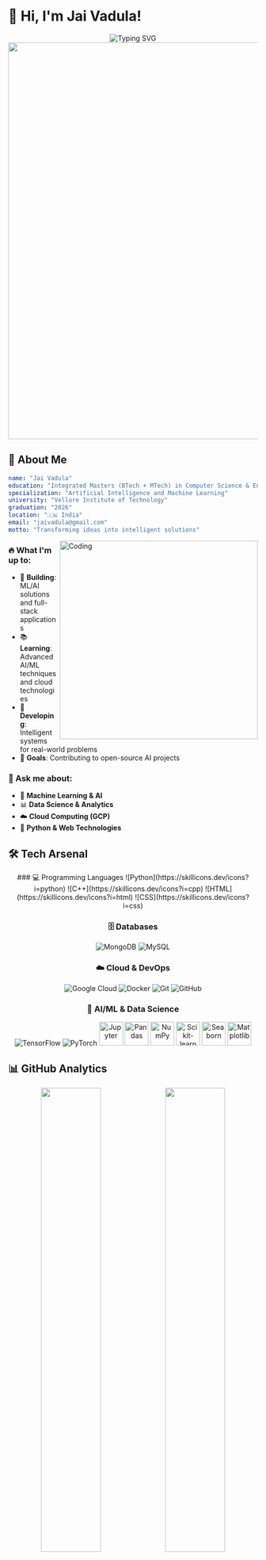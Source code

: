 # 👋 Hi, I'm Jai Vadula!

<div align="center">
  <img src="https://readme-typing-svg.herokuapp.com?font=JetBrains+Mono&size=24&duration=3000&pause=1000&color=00D9FF&center=true&vCenter=true&width=600&lines=Computer+Science+%26+Engineering+Student+🎓;AI%2FML+Enthusiast+🤖;Data+Science+Explorer+📊;Building+the+Future+🚀" alt="Typing SVG" />
</div>

<div align="center">
  <img src="https://user-images.githubusercontent.com/74038190/212284100-561aa473-3905-4a80-b561-0d28506553ee.gif" width="800">
</div>

## 🎯 About Me

```yaml
name: "Jai Vadula"
education: "Integrated Masters (BTech + MTech) in Computer Science & Engineering"
specialization: "Artificial Intelligence and Machine Learning"
university: "Vellore Institute of Technology"
graduation: "2026"
location: "🇮🇳 India"
email: "jaivadula@gmail.com"
motto: "Transforming ideas into intelligent solutions"
```

<img align="right" alt="Coding" width="400" src="https://user-images.githubusercontent.com/74038190/229223263-cf2e4b07-2615-4f87-9c38-e37600f8381a.gif">

### 🔥 What I'm up to:
- 🤖 **Building**: ML/AI solutions and full-stack applications
- 📚 **Learning**: Advanced AI/ML techniques and cloud technologies
- 🚀 **Developing**: Intelligent systems for real-world problems
- 🎯 **Goals**: Contributing to open-source AI projects

### 💬 Ask me about:
- 🤖 **Machine Learning & AI**
- 📊 **Data Science & Analytics**
- ☁️ **Cloud Computing (GCP)**
- 🐍 **Python & Web Technologies**

## 🛠️ Tech Arsenal

<div align="center">

  <div align="center">
    ### 💻 Programming Languages
    ![Python](https://skillicons.dev/icons?i=python)
    ![C++](https://skillicons.dev/icons?i=cpp)
    ![HTML](https://skillicons.dev/icons?i=html)
    ![CSS](https://skillicons.dev/icons?i=css)
  </div>
  
  ### 🗄️ Databases
  ![MongoDB](https://skillicons.dev/icons?i=mongodb)
  ![MySQL](https://skillicons.dev/icons?i=mysql)

  ### ☁️ Cloud & DevOps
  ![Google Cloud](https://skillicons.dev/icons?i=gcp)
  ![Docker](https://skillicons.dev/icons?i=docker)
  ![Git](https://skillicons.dev/icons?i=git)
  ![GitHub](https://skillicons.dev/icons?i=github)

  ### 🤖 AI/ML & Data Science
  <div align="center">
    <img src="https://skillicons.dev/icons?i=tensorflow" alt="TensorFlow" title="TensorFlow"/>
    <img src="https://skillicons.dev/icons?i=pytorch" alt="PyTorch" title="PyTorch"/>
    <img src="https://cdn.jsdelivr.net/gh/devicons/devicon@latest/icons/jupyter/jupyter-original.svg" height="48" alt="Jupyter" title="Jupyter"/>
    <img src="https://cdn.jsdelivr.net/gh/devicons/devicon@latest/icons/pandas/pandas-original.svg" height="48" alt="Pandas" title="Pandas"/>
    <img src="https://cdn.jsdelivr.net/gh/devicons/devicon@latest/icons/numpy/numpy-original.svg" height="48" alt="NumPy" title="NumPy"/>
    <img src="https://upload.wikimedia.org/wikipedia/commons/0/05/Scikit_learn_logo_small.svg" height="48" alt="Scikit-learn" title="Scikit-learn"/>
    <img src="https://seaborn.pydata.org/_images/logo-mark-lightbg.svg" height="48" alt="Seaborn" title="Seaborn"/>
    <img src="https://matplotlib.org/_static/images/documentation.svg" height="48" alt="Matplotlib" title="Matplotlib"/>
  </div>
</div>

## 📊 GitHub Analytics

<div align="center">
  <img width="49%" src="https://github-readme-stats.vercel.app/api?username=JV456&show_icons=true&theme=react&bg_color=0D1117&title_color=00D9FF&icon_color=00D9FF&text_color=FFFFFF&border_color=30363D&include_all_commits=true&count_private=true" />
  <img width="49%" src="https://github-readme-streak-stats.herokuapp.com/?user=JV456&theme=react&background=0D1117&border=30363D&stroke=00D9FF&ring=00D9FF&fire=FF6B6B&currStreakNum=FFFFFF&sideNums=FFFFFF&currStreakLabel=00D9FF&sideLabels=FFFFFF&dates=FFFFFF" />
</div>

<div align="center">
  <img width="40%" src="https://github-readme-stats.vercel.app/api/top-langs/?username=JV456&layout=compact&theme=react&bg_color=0D1117&title_color=00D9FF&text_color=FFFFFF&border_color=30363D&langs_count=8" />
</div>

## 📈 Contribution Activity

<div align="center">
  <img src="https://github-readme-activity-graph.vercel.app/graph?username=JV456&bg_color=0D1117&color=00D9FF&line=00D9FF&point=FFFFFF&area=true&hide_border=true" alt="Contribution Graph" />
</div>

## 💻 LeetCode Progress

<div align="center">

<h3 align="left">LeetCode Badges:</h3>
<img src="https://leetcode-badge-showcase.vercel.app/api?username=Jai456&theme=github-dark" alt="LeetCode Badges" />

</div>

## 🏆 Achievements & Certifications

<div align="center">

### 📜 Professional Certifications
[![GitHub Foundations](https://img.shields.io/badge/GitHub_Foundations_Certification-181717?style=for-the-badge&logo=github&logoColor=white)](https://www.credly.com/badges/a7998c5d-6d88-43ed-b751-7ea77c640d5c/print)
[![Machine Learning](https://img.shields.io/badge/Machine_Learning_Specialization-0066CC?style=for-the-badge&logo=coursera&logoColor=white)](https://www.coursera.org/account/accomplishments/specialization/DDQ2T1FR0BSI)
</div>

## 🌐 Connect & Collaborate

<div align="center">

### 💬 Let's build intelligent solutions together!

<p>
<a href="mailto:jaivadula@gmail.com">
  <img src="https://img.shields.io/badge/Email-D14836?style=for-the-badge&logo=gmail&logoColor=white" alt="Email"/>
</a>
<a href="https://linkedin.com/in/jai-vadula">
  <img src="https://img.shields.io/badge/LinkedIn-0077B5?style=for-the-badge&logo=linkedin&logoColor=white" alt="LinkedIn"/>
</a>
<a href="https://github.com/JV456">
  <img src="https://img.shields.io/badge/GitHub-181717?style=for-the-badge&logo=github&logoColor=white" alt="GitHub"/>
</a>
</p>

</div>

## 💭 Daily Inspiration

<div align="center">
  <img src="https://quotes-github-readme.vercel.app/api?type=horizontal&theme=dark&border=true" alt="Dev Quote"/>
</div>

## 🏆 GitHub Achievements

<div align="center">
  <img src="https://github-profile-trophy.vercel.app/?username=JV456&theme=onestar&no-frame=true&no-bg=true&margin-w=4&row=1&column=7" alt="GitHub Trophies"/>
</div>

---

<div align="center">
  
### 👀 Profile Views
<img src="https://komarev.com/ghpvc/?username=JV456&style=for-the-badge&color=00D9FF" alt="Profile Views"/>

### 💫 Fun Fact
*"I believe in the power of AI to solve real-world problems and make life better for everyone!"* 🤖✨

<img src="https://user-images.githubusercontent.com/74038190/212284158-e840e285-664b-44d7-b79b-e264b5e54825.gif" width="400">

</div>
